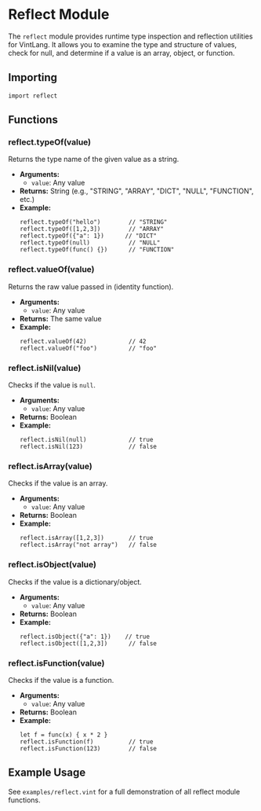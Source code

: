 # Reflect Module

The `reflect` module provides runtime type inspection and reflection utilities for VintLang. It allows you to examine the type and structure of values, check for null, and determine if a value is an array, object, or function.

## Importing
```vint
import reflect
```

## Functions

### reflect.typeOf(value)
Returns the type name of the given value as a string.

- **Arguments:**
  - `value`: Any value
- **Returns:** String (e.g., "STRING", "ARRAY", "DICT", "NULL", "FUNCTION", etc.)
- **Example:**
  ```vint
  reflect.typeOf("hello")        // "STRING"
  reflect.typeOf([1,2,3])        // "ARRAY"
  reflect.typeOf({"a": 1})      // "DICT"
  reflect.typeOf(null)           // "NULL"
  reflect.typeOf(func() {})      // "FUNCTION"
  ```

### reflect.valueOf(value)
Returns the raw value passed in (identity function).

- **Arguments:**
  - `value`: Any value
- **Returns:** The same value
- **Example:**
  ```vint
  reflect.valueOf(42)            // 42
  reflect.valueOf("foo")         // "foo"
  ```

### reflect.isNil(value)
Checks if the value is `null`.

- **Arguments:**
  - `value`: Any value
- **Returns:** Boolean
- **Example:**
  ```vint
  reflect.isNil(null)            // true
  reflect.isNil(123)             // false
  ```

### reflect.isArray(value)
Checks if the value is an array.

- **Arguments:**
  - `value`: Any value
- **Returns:** Boolean
- **Example:**
  ```vint
  reflect.isArray([1,2,3])       // true
  reflect.isArray("not array")   // false
  ```

### reflect.isObject(value)
Checks if the value is a dictionary/object.

- **Arguments:**
  - `value`: Any value
- **Returns:** Boolean
- **Example:**
  ```vint
  reflect.isObject({"a": 1})    // true
  reflect.isObject([1,2,3])      // false
  ```

### reflect.isFunction(value)
Checks if the value is a function.

- **Arguments:**
  - `value`: Any value
- **Returns:** Boolean
- **Example:**
  ```vint
  let f = func(x) { x * 2 }
  reflect.isFunction(f)          // true
  reflect.isFunction(123)        // false
  ```

## Example Usage
See `examples/reflect.vint` for a full demonstration of all reflect module functions.
